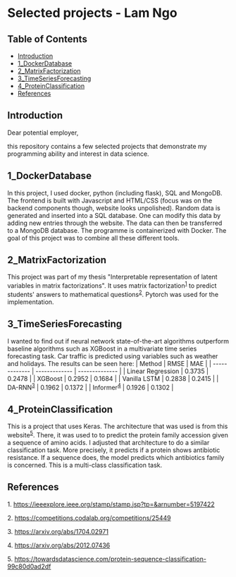# Selected projects - Lam Ngo

## Table of Contents

- [Introduction](#Introduction)
- [1_DockerDatabase](#1_DockerDatabase)
- [2_MatrixFactorization](#2_MatrixFactorization)
- [3_TimeSeriesForecasting](#3_TimeSeriesForecasting)
- [4_ProteinClassification](#4_ProteinClassification)
- [References](#references)


## Introduction
Dear potential employer,

this repository contains a few selected projects that demonstrate my programming ability and interest in data science.

## 1_DockerDatabase
In this project, I used docker, python (including flask), SQL and MongoDB. The frontend is built with Javascript and HTML/CSS (focus was on the backend components though, website looks unpolished). Random data is generated and inserted into a SQL database. One can modify this data by adding new entries through the website. The data can then be transferred to a MongoDB database. The programme is containerized with Docker.  The goal of this project was to combine all these different tools.


## 2_MatrixFactorization
This project was part of my thesis "Interpretable representation of latent variables in matrix factorizations". It uses matrix factorization<sup>[1](#myfootnote1)</sup> to predict students' answers to mathematical questions<sup>[2](#myfootnote2)</sup>. Pytorch was used for the implementation. 


## 3_TimeSeriesForecasting
I wanted to find out if neural network state-of-the-art algorithms outperform baseline algorithms such as XGBoost in a multivariate time series forecasting task. Car traffic is predicted using variables such as weather and holidays. The results can be seen here:
| Method  | RMSE | MAE | 
| ------------- | ------------- | -------------- |
| Linear Regression | 0.3735 | 0.2478 |
| XGBoost | 0.2952 | 0.1684 |
| Vanilla LSTM |  0.2838 | 0.2415 |
|  DA-RNN<sup>[3](#myfootnote3)</sup> | 0.1962 | 0.1372 |
| Informer<sup>[4](#myfootnote4)</sup> | 0.1926 | 0.1302 |

## 4_ProteinClassification
This is a project that uses Keras. The architecture that was used is from this website<sup>[5](#myfootnote5)</sup>. There, it was used to to predict the protein family accession  given a sequence of amino acids. I adjusted that architecture to do a similar classification task. More precisely, it predicts if a protein shows antibiotic resistance. If a sequence does, the model predicts which antibiotics family is concerned. This is a multi-class classification task.  


## References
<a name="myfootnote1">1</a>. https://ieeexplore.ieee.org/stamp/stamp.jsp?tp=&arnumber=5197422

<a name="myfootnote2">2</a>. https://competitions.codalab.org/competitions/25449

<a name="myfootnote3">3</a>. https://arxiv.org/abs/1704.02971

<a name="myfootnote4">4</a>. https://arxiv.org/abs/2012.07436

<a name="myfootnote5">5</a>. https://towardsdatascience.com/protein-sequence-classification-99c80d0ad2df  







